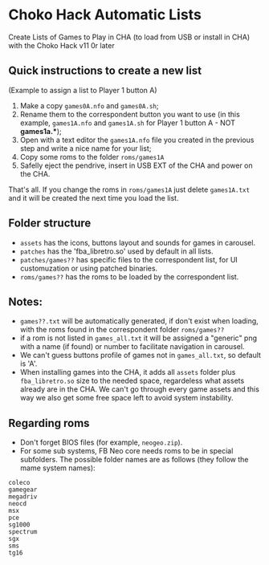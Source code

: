 # Choko Hack Automatic Lists
Create Lists of Games to Play in CHA (to load from USB or install in CHA)
with the Choko Hack v11 0r later


## Quick instructions to create a new list
(Example to assign a list to Player 1 button A)

1) Make a copy `games0A.nfo` and `games0A.sh`;
2) Rename them to the correspondent button you want to use (in this example, `games1A.nfo` and `games1A.sh` for Player 1 button A - NOT __games1a.*__);
3) Open with a text editor the `games1A.nfo` file you created in the previous step and write a nice name for your list;
4) Copy some roms to the folder `roms/games1A`
5) Safelly eject the pendrive, insert in USB EXT of the CHA and power on the CHA.

That's all.
If you change the roms in `roms/games1A` just delete `games1A.txt` and it will be created the next time you load the list.


## Folder structure
- `assets`            has the icons, buttons layout and sounds for games in carousel.
- `patches`           has the 'fba_libretro.so' used by default in all lists.
- `patches/games??`   has specific files to the correspondent list, for UI customuzation or using patched binaries.
- `roms/games??`      has the roms to be loaded by the correspondent list.

## Notes:
- `games??.txt` will be automatically generated, if don't exist when loading, with the roms found in the correspondent folder `roms/games??`
- if a rom is not listed in `games_all.txt` it will be assigned a "generic" png with a name (if found) or number to facilitate navigation in carousel.
- We can't guess buttons profile of games not in `games_all.txt`, so default is 'A'.
- When installing games into the CHA, it adds all `assets` folder plus `fba_libretro.so` size to the needed space, regardeless what assets already are in the CHA. We can't go through every game assets and this way we also get some free space left to avoid system instability.


## Regarding roms
- Don't forget BIOS files (for example, `neogeo.zip`).
- For some sub systems, FB Neo core needs roms to be in special subfolders. The possible folder names are as follows (they follow the mame system names):

```
coleco
gamegear
megadriv
neocd
msx
pce
sg1000
spectrum
sgx
sms
tg16
```
